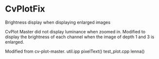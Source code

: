 # CvPlotFix
Brightness display when displaying enlarged images

CvPlot Master did not display luminance when zoomed in.
Modified to display the brightness of each channel when the image of depth 1 and 3 is enlarged.

Modified from cv-plot-master.
util.ipp  pixelText()
test_plot.cpp  lenna()
